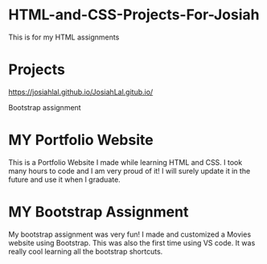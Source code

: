 # HTML-and-CSS-Projects-For-Josiah
This is for my HTML assignments  
# Projects
https://josiahlal.github.io/JosiahLal.gitub.io/

Bootstrap assignment
# MY Portfolio Website
This is a Portfolio Website I made while learning HTML and CSS. I took many hours to code and I am very proud of it! I will surely update it 
in the future and use it when I graduate. 

# MY Bootstrap Assignment
My bootstrap assignment was very fun! I made and customized a Movies website using Bootstrap. This was also the first time using VS code.
It was really cool learning all the bootstrap shortcuts.
